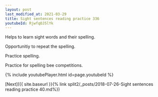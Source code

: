 ```yaml
---
layout: post
last_modified_at: 2021-03-29
title: Sight sentences reading practice 336
youtubeId: RjwfqOJ5lYk
---
```

 
 
Helps to learn sight words and their spelling.

Opportunitiy to repeat the spelling. 

Practice spelling. 
 
Practice for spelling bee competitions. 
 
{% include youtubePlayer.html id=page.youtubeId %}
 
 

[Next]({{ site.baseurl }}{% link  split2/_posts/2018-07-26-Sight sentences reading practice 40.md%})
 
